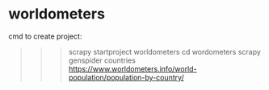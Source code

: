 # worldometers
cmd to create project:
  >>>scrapy startproject worldometers
  >>>cd wordometers
  >>>scrapy genspider countries https://www.worldometers.info/world-population/population-by-country/
